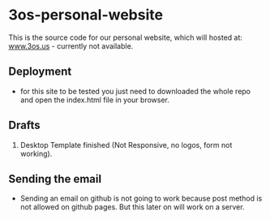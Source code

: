 # 3os-personal-website

This is the source code for our personal website, which will hosted at: www.3os.us - currently not available.



## Deployment

- for this site to be tested you just need to downloaded the whole repo and open the index.html file in your browser.


## Drafts

1. Desktop Template finished (Not Responsive, no logos, form not working).


## Sending the email

- Sending an email on github is not going to work because post method is not allowed on github pages. But this later on will work on a server.